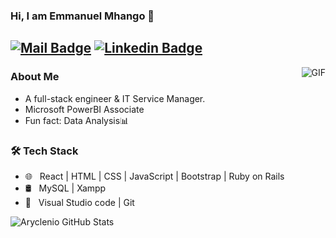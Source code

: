 ### Hi, I am Emmanuel Mhango 👋

<!--
**emmanuellmhango/emmanuellmhango** is a ✨ _special_ ✨ repository because its `README.md` (this file) appears on your GitHub profile.

Here are some ideas to get you started:

- 🔭 I’m currently working on ...
- 🌱 I’m currently learning ...
- 👯 I’m looking to collaborate on ...
- 🤔 I’m looking for help with ...
- 💬 Ask me about ...
- 📫 How to reach me: ...
- 😄 Pronouns: ...
- ⚡ Fun fact: ...
-->

[![Mail Badge](https://img.shields.io/badge/-emmanuellmhango@gmail.com-c14438?style=flat&logo=Gmail&logoColor=white&link=mailto:emmanuellmhango@gmail.com)](mailto:emmanuellmhango@gmail.com)
[![Linkedin Badge](https://img.shields.io/badge/-Emmanuel%20Mhango-blue?style=flat-square&logo=Linkedin&logoColor=white&link=https://www.linkedin.com/in/emmanuel-mhango-421504a4/)](https://www.linkedin.com/in/emmanuel-mhango-421504a4/)
---
<img align="right" alt="GIF" src="https://raw.githubusercontent.com/JoeyBling/JoeyBling/master/pic/pusheencode.gif" />

### About Me

- A full-stack engineer & IT Service Manager.
- Microsoft PowerBI Associate
- Fun fact: Data Analysis📊

### 🛠 Tech Stack

- 🌐 &nbsp; React | HTML | CSS | JavaScript | Bootstrap | Ruby on Rails
- 🛢 &nbsp; MySQL | Xampp
- 🔧 &nbsp; Visual Studio code | Git

![Aryclenio GitHub Stats](https://github-readme-stats.vercel.app/api?username=emmanuellmhango&show_icons=true)
